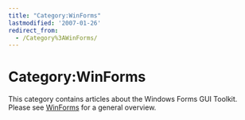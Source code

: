 ```yaml
---
title: "Category:WinForms"
lastmodified: '2007-01-26'
redirect_from:
  - /Category%3AWinForms/
---
```


Category:WinForms
=================

This category contains articles about the Windows Forms GUI Toolkit. Please see [WinForms](/WinForms) for a general overview.
